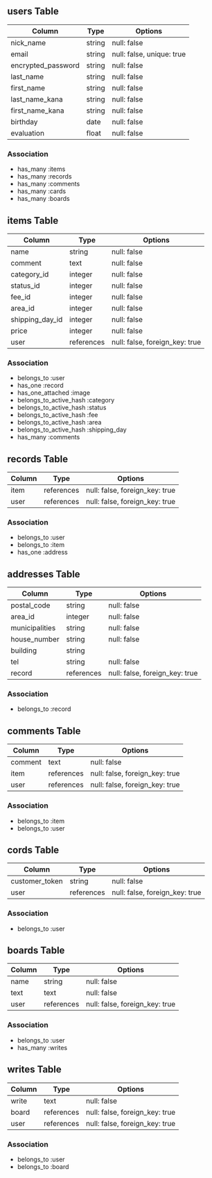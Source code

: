 ## users Table

|Column             |Type    |Options                     |
|-------------------|--------|----------------------------|
|nick_name          |string  |null: false                 |
|email              |string  |null: false, unique: true   |
|encrypted_password |string  |null: false                 |
|last_name          |string  |null: false                 |
|first_name         |string  |null: false                 |
|last_name_kana     |string  |null: false                 |
|first_name_kana    |string  |null: false                 |
|birthday           |date    |null: false                 |
|evaluation         |float   |null: false                 |

### Association
- has_many :items
- has_many :records
- has_many :comments
- has_many :cards
- has_many :boards


## items Table

|Column             |Type        |Options                           |
|-------------------|------------|----------------------------------|
|name               |string      |null: false                       |
|comment            |text        |null: false                       |
|category_id        |integer     |null: false                       |
|status_id          |integer     |null: false                       |
|fee_id             |integer     |null: false                       |
|area_id            |integer     |null: false                       |
|shipping_day_id    |integer     |null: false                       |
|price              |integer     |null: false                       |
|user               |references  |null: false, foreign_key: true    |

### Association
- belongs_to :user
- has_one :record
- has_one_attached :image
- belongs_to_active_hash :category
- belongs_to_active_hash :status
- belongs_to_active_hash :fee
- belongs_to_active_hash :area
- belongs_to_active_hash :shipping_day
- has_many :comments


## records Table

|Column             |Type        |Options                           |
|-------------------|------------|----------------------------------|
|item               |references  |null: false, foreign_key: true    |
|user               |references  |null: false, foreign_key: true    |

### Association
- belongs_to :user
- belongs_to :item
- has_one :address


## addresses Table

|Column             |Type        |Options                           |
|-------------------|------------|----------------------------------|
|postal_code        |string      |null: false                       |
|area_id            |integer     |null: false                       |
|municipalities     |string      |null: false                       |
|house_number       |string      |null: false                       |
|building           |string      |                                  |
|tel                |string      |null: false                       |
|record             |references  |null: false, foreign_key: true    |

### Association
- belongs_to :record


## comments Table

|Column             |Type        |Options                           |
|-------------------|------------|----------------------------------|
|comment            |text        |null: false                       |
|item               |references  |null: false, foreign_key: true    |
|user               |references  |null: false, foreign_key: true    |

### Association
- belongs_to :item
- belongs_to :user


## cords Table

|Column             |Type        |Options                           |
|-------------------|------------|----------------------------------|
|customer_token     |string      |null: false                       |
|user               |references  |null: false, foreign_key: true    |

### Association
- belongs_to :user


## boards Table

|Column             |Type        |Options                           |
|-------------------|------------|----------------------------------|
|name               |string      |null: false                       |
|text               |text        |null: false                       |
|user               |references  |null: false, foreign_key: true    |

### Association
- belongs_to :user
- has_many :writes


## writes Table

|Column             |Type        |Options                           |
|-------------------|------------|----------------------------------|
|write              |text        |null: false                       |
|board              |references  |null: false, foreign_key: true    |
|user               |references  |null: false, foreign_key: true    |

### Association
- belongs_to :user
- belongs_to :board